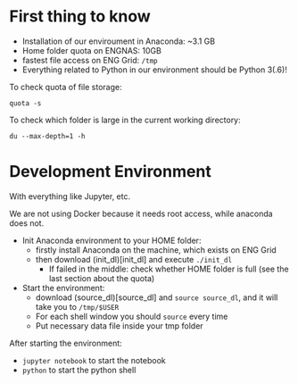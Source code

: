 # First thing to know

- Installation of our enviroument in Anaconda: ~3.1 GB
- Home folder quota on ENGNAS: 10GB
- fastest file access on ENG Grid: `/tmp`
- Everything related to Python in our environment should be Python 3(.6)!

To check quota of file storage:

```shell
quota -s
```
To check which folder is large in the current working directory:

```shell
du --max-depth=1 -h
```

# Development Environment

With everything like Jupyter, etc.

We are not using Docker because it needs root access, while anaconda does not.

- Init Anaconda environment to your HOME folder:
   - firstly install Anaconda on the machine, which exists on ENG Grid
   - then download (init_dl)[init_dl] and execute `./init_dl`
      - If failed in the middle: check whether HOME folder is full (see the last section about the quota)
- Start the environment:
   - download (source_dl)[source_dl] and `source source_dl`, and it will take you to `/tmp/$USER`
   - For each shell window you should `source` every time
   - Put necessary data file inside your tmp folder

After starting the environment:

- `jupyter notebook` to start the notebook
- `python` to start the python shell
